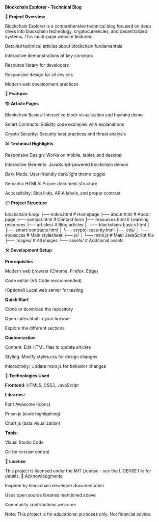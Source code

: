 **Blockchain Explorer - Technical Blog**

**📝 Project Overview**

Blockchain Explorer is a comprehensive technical blog focused on deep dives into blockchain technology, cryptocurrencies, and decentralized systems. This multi-page website features:

Detailed technical articles about blockchain fundamentals

Interactive demonstrations of key concepts

Resource library for developers

Responsive design for all devices

Modern web development practices

🚀 **Features**

📚 **Article Pages**

Blockchain Basics: Interactive block visualization and hashing demo

Smart Contracts: Solidity code examples with explanations

Crypto Security: Security best practices and threat analysis



🛠 **Technical Highlights**

Responsive Design: Works on mobile, tablet, and desktop

Interactive Elements: JavaScript-powered blockchain demos

Dark Mode: User-friendly dark/light theme toggle

Semantic HTML5: Proper document structure

Accessibility: Skip links, ARIA labels, and proper contrast



📦 **Project Structure**

blockchain-blog/
├── index.html              # Homepage
├── about.html              # About page
├── contact.html            # Contact form
├── resources.html          # Learning resources
├── articles/               # Blog articles
│   ├── blockchain-basics.html
│   ├── smart-contracts.html
│   └── crypto-security.html
├── css/
│   └── styles.css          # Main stylesheet
├── js/
│   └── main.js             # Main JavaScript file
├── images/                 # All images
└── assets/                 # Additional assets




🛠 **Development Setup**


**Prerequisites**

Modern web browser (Chrome, Firefox, Edge)

Code editor (VS Code recommended)

(Optional) Local web server for testing


**Quick Start**

Clone or download the repository

Open index.html in your browser

Explore the different sections


**Customization**

Content: Edit HTML files to update articles

Styling: Modify styles.css for design changes

Interactivity: Update main.js for behavior changes



🧰 **Technologies Used**

**Frontend**: HTML5, CSS3, JavaScript

 **Libraries:**

Font Awesome (icons)

Prism.js (code highlighting)

Chart.js (data visualization)


**Tools**:

Visual Studio Code

Git for version control


📜 **License**

This project is licensed under the MIT License - see the LICENSE file for details.
🙏 Acknowledgments

Inspired by blockchain developer documentation

Uses open source libraries mentioned above

Community contributions welcome

Note: This project is for educational purposes only. Not financial advice.
